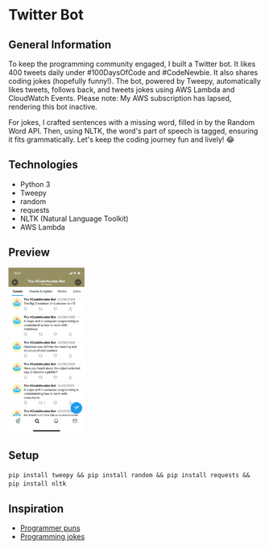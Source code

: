 # Twitter Bot

## General Information

To keep the programming community engaged, I built a Twitter bot. It likes 400 tweets daily under #100DaysOfCode and #CodeNewbie. It also shares coding jokes (hopefully funny!). The bot, powered by Tweepy, automatically likes tweets, follows back, and tweets jokes using AWS Lambda and CloudWatch Events. Please note: My AWS subscription has lapsed, rendering this bot inactive.

For jokes, I crafted sentences with a missing word, filled in by the Random Word API. Then, using NLTK, the word's part of speech is tagged, ensuring it fits grammatically. Let's keep the coding journey fun and lively! 😂

## Technologies
- Python 3
- Tweepy
- random
- requests
- NLTK (Natural Language Toolkit)
- AWS Lambda

## Preview
<img src="IMG_0237.jpeg" alt="Twitter timeline" width="30%" height="30%"/>

## Setup
`pip install tweepy && pip install random && pip install requests && pip install nltk`

## Inspiration
- [Programmer puns](https://punstoppable.com/Programmer-puns)
- [Programming jokes](http://www.devtopics.com/best-programming-jokes/)
